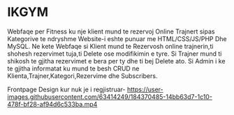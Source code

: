 # IKGYM
Webfaqe per Fitness ku nje klient mund te rezervoj Online Trajnert sipas Kategorive te ndryshme
Website-i eshte punuar me HTML/CSS/JS/PHP Dhe MySQL.
Ne kete Webfaqe si Klient mund te Rezervosh online trajnerin,ti shohesh rezervimet tuja,ti Delete ose modifikimin e tyre.
Si Trajner mund ti shikosh te gjitha rezervimet e bera per ty dhe ti bej Delete ato.
Si Admin i ke te gjitha informatat ku mund te besh CRUD ne Klienta,Trajner,Kategori,Rezervime dhe Subscribers.

Frontpage Design kur nuk je i regjistruar-
https://user-images.githubusercontent.com/63414249/184370485-14bb63d7-1c10-478f-bf28-af94d6c533ba.mp4
